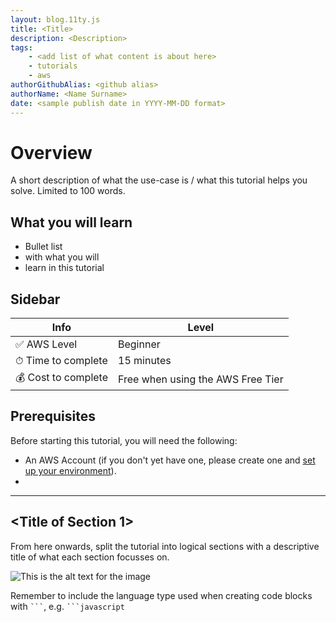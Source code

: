```yaml
---
layout: blog.11ty.js
title: <Title>
description: <Description>
tags:
    - <add list of what content is about here>
    - tutorials
    - aws
authorGithubAlias: <github alias>
authorName: <Name Surname>
date: <sample publish date in YYYY-MM-DD format>
---
```


<!-- Throughout this template there will be comments like these, please remove them before committing the first version of the content piece. -->

# Overview

A short description of what the use-case is / what this tutorial helps you solve. Limited to 100 words.

## What you will learn

- Bullet list
- with what you will
- learn in this tutorial

## Sidebar
<!-- Update with the appropriate values -->
| Info                | Level                                  |
| ------------------- | -------------------------------------- |
| ✅ AWS Level        | Beginner                               |
| ⏱ Time to complete  | 15 minutes                                 |
| 💰 Cost to complete | Free when using the AWS Free Tier |

## Prerequisites

Before starting this tutorial, you will need the following:

 - An AWS Account (if you don't yet have one, please create one and [set up your environment](https://aws.amazon.com/getting-started/guides/setup-environment/)).
 - <!-- any other pre-requisites you will need -->

---

## <Title of Section 1>

From here onwards, split the tutorial into logical sections with a descriptive title of what each section focusses on.

<!-- Sample Image link -->
![This is the alt text for the image](images/where-this-image-is-stored.png)

<!-- Code Blocks -->
Remember to include the language type used when creating code blocks with ` ``` `, e.g. ` ```javascript `
